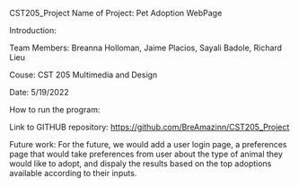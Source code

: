 CST205_Project
Name of Project: Pet Adoption WebPage

Introduction: 

Team Members: Breanna Holloman, Jaime Placios, Sayali Badole, Richard Lieu

Couse: CST 205 Multimedia and Design

Date: 5/19/2022

How to run the program:

Link to GITHUB repository: https://github.com/BreAmazinn/CST205_Project 

Future work: For the future, we would add a user login page, a preferences page that would take 
preferences from user about the type of animal they would like to adopt, and dispaly the results based 
on the top adoptions available according to their inputs.

